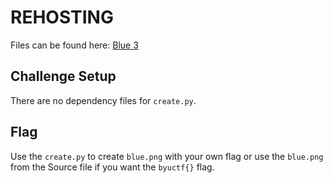 # REHOSTING

Files can be found here: [Blue 3](https://github.com/BYU-CSA/BYUCTF-2022/tree/main/forensics-steganography/blue-3)

## Challenge Setup
There are no dependency files for `create.py`.

## Flag 

Use the `create.py` to create `blue.png` with your own flag or use the `blue.png` from the Source file if you want the `byuctf{}` flag. 